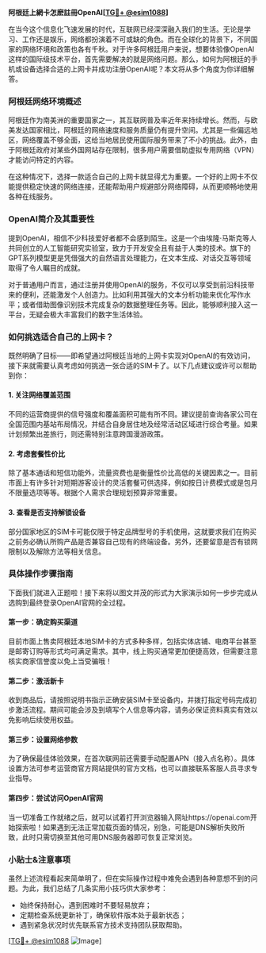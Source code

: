 **阿根廷上網卡怎麽註冊OpenAI[[TG💪+ @esim1088](https://t.me/s/esim1088)]**

在当今这个信息化飞速发展的时代，互联网已经深深融入我们的生活。无论是学习、工作还是娱乐，网络都扮演着不可或缺的角色。而在全球化的背景下，不同国家的网络环境和政策也各有千秋。对于许多阿根廷用户来说，想要体验像OpenAI这样的国际级技术平台，首先需要解决的就是网络问题。那么，如何为阿根廷的手机或设备选择合适的上网卡并成功注册OpenAI呢？本文将从多个角度为你详细解答。

### 阿根廷网络环境概述

阿根廷作为南美洲的重要国家之一，其互联网普及率近年来持续增长。然而，与欧美发达国家相比，阿根廷的网络速度和服务质量仍有提升空间。尤其是一些偏远地区，网络覆盖不够全面，这给当地居民使用国际服务带来了不小的挑战。此外，由于阿根廷政府对某些外国网站存在限制，很多用户需要借助虚拟专用网络（VPN）才能访问特定的内容。

在这种情况下，选择一款适合自己的上网卡就显得尤为重要。一个好的上网卡不仅能提供稳定快速的网络连接，还能帮助用户规避部分网络障碍，从而更顺畅地使用各种在线服务。

### OpenAI简介及其重要性

提到OpenAI，相信不少科技爱好者都不会感到陌生。这是一个由埃隆·马斯克等人共同创立的人工智能研究实验室，致力于开发安全且有益于人类的技术。旗下的GPT系列模型更是凭借强大的自然语言处理能力，在文本生成、对话交互等领域取得了令人瞩目的成就。

对于普通用户而言，通过注册并使用OpenAI的服务，不仅可以享受到前沿科技带来的便利，还能激发个人创造力。比如利用其强大的文本分析功能来优化写作水平；或者借助图像识别技术完成复杂的数据整理任务等。因此，能够顺利接入这一平台，无疑会极大丰富我们的数字生活体验。

### 如何挑选适合自己的上网卡？

既然明确了目标——即希望通过阿根廷当地的上网卡实现对OpenAI的有效访问，接下来就需要认真考虑如何挑选一张合适的SIM卡了。以下几点建议或许可以帮助到你：

#### 1. 关注网络覆盖范围
不同的运营商提供的信号强度和覆盖面积可能有所不同。建议提前查询各家公司在全国范围内基站布局情况，并结合自身居住地及经常活动区域进行综合考量。如果计划频繁出差旅行，则还需特别注意跨国漫游政策。

#### 2. 考虑套餐性价比
除了基本通话和短信功能外，流量资费也是衡量性价比高低的关键因素之一。目前市面上有许多针对短期游客设计的灵活套餐可供选择，例如按日计费模式或是包月不限量选项等等。根据个人需求合理规划预算非常重要。

#### 3. 查看是否支持解锁设备
部分国家地区的SIM卡可能仅限于特定品牌型号的手机使用，这就要求我们在购买之前务必确认所购产品是否兼容自己现有的终端设备。另外，还要留意是否有锁网限制以及解除方法等相关信息。

### 具体操作步骤指南

下面我们就进入正题啦！接下来将以图文并茂的形式为大家演示如何一步步完成从选购到最终登录OpenAI官网的全过程。

#### 第一步：确定购买渠道
目前市面上售卖阿根廷本地SIM卡的方式多种多样，包括实体店铺、电商平台甚至是邮寄订购等形式均可满足需求。其中，线上购买通常更加便捷高效，但需要注意核实商家信誉度以免上当受骗哦！

#### 第二步：激活新卡
收到商品后，请按照说明书指示正确安装SIM卡至设备内，并拨打指定号码完成初步激活流程。期间可能会涉及到填写个人信息等内容，请务必保证资料真实有效以免影响后续使用权益。

#### 第三步：设置网络参数
为了确保最佳体验效果，在首次联网前还需要手动配置APN（接入点名称）。具体设置方法可参考运营商官方网站提供的官方文档，也可以直接联系客服人员寻求专业指导。

#### 第四步：尝试访问OpenAI官网
当一切准备工作就绪之后，就可以试着打开浏览器输入网址https://openai.com开始探索啦！如果遇到无法正常加载页面的情况，别急，可能是DNS解析失败所致，此时只需切换至其他可用DNS服务器即可恢复正常浏览。

### 小贴士&注意事项

虽然上述流程看起来简单明了，但在实际操作过程中难免会遇到各种意想不到的问题。为此，我们总结了几条实用小技巧供大家参考：

- 始终保持耐心，遇到困难时不要轻易放弃；
- 定期检查系统更新补丁，确保软件版本处于最新状态；
- 遇到紧急状况时优先联系官方技术支持团队获取帮助。

[[TG💪+ @esim1088](https://t.me/s/esim1088) ![Image](https://i.postimg.cc/4NQfJmqS/Snipaste-2025-05-13-00-14-12.png)]